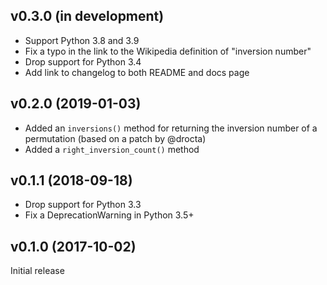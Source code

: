 v0.3.0 (in development)
-----------------------
- Support Python 3.8 and 3.9
- Fix a typo in the link to the Wikipedia definition of "inversion number"
- Drop support for Python 3.4
- Add link to changelog to both README and docs page

v0.2.0 (2019-01-03)
-------------------
- Added an `inversions()` method for returning the inversion number of a
  permutation (based on a patch by @drocta)
- Added a `right_inversion_count()` method

v0.1.1 (2018-09-18)
-------------------
- Drop support for Python 3.3
- Fix a DeprecationWarning in Python 3.5+

v0.1.0 (2017-10-02)
-------------------
Initial release
